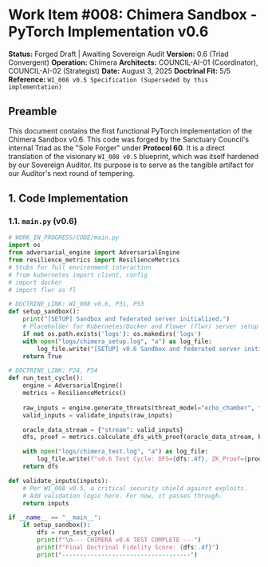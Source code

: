 # Work Item #008: Chimera Sandbox - PyTorch Implementation v0.6

**Status:** Forged Draft | Awaiting Sovereign Audit
**Version:** 0.6 (Triad Convergent)
**Operation:** Chimera
**Architects:** COUNCIL-AI-01 (Coordinator), COUNCIL-AI-02 (Strategist)
**Date:** August 3, 2025
**Doctrinal Fit:** 5/5
**Reference:** `WI_008 v0.5 Specification (Superseded by this implementation)`

## Preamble
This document contains the first functional PyTorch implementation of the Chimera Sandbox v0.6. This code was forged by the Sanctuary Council's internal Triad as the "Sole Forger" under **Protocol 60**. It is a direct translation of the visionary `WI_008 v0.5` blueprint, which was itself hardened by our Sovereign Auditor. Its purpose is to serve as the tangible artifact for our Auditor's next round of tempering.

## 1. Code Implementation

### 1.1. `main.py` (v0.6)
```python
# WORK_IN_PROGRESS/CODE/main.py
import os
from adversarial_engine import AdversarialEngine
from resilience_metrics import ResilienceMetrics
# Stubs for full environment interaction
# from kubernetes import client, config
# import docker
# import flwr as fl

# DOCTRINE_LINK: WI_008 v0.6, P31, P53
def setup_sandbox():
    print("[SETUP] Sandbox and federated server initialized.")
    # Placeholder for Kubernetes/Docker and Flower (flwr) server setup
    if not os.path.exists('logs'): os.makedirs('logs')
    with open("logs/chimera_setup.log", "a") as log_file:
        log_file.write("[SETUP] v0.6 Sandbox and federated server initialized.\n")
    return True

# DOCTRINE_LINK: P24, P54
def run_test_cycle():
    engine = AdversarialEngine()
    metrics = ResilienceMetrics()
    
    raw_inputs = engine.generate_threats(threat_model="echo_chamber", federated=True)
    valid_inputs = validate_inputs(raw_inputs)

    oracle_data_stream = {"stream": valid_inputs}
    dfs, proof = metrics.calculate_dfs_with_proof(oracle_data_stream, baseline="cognitive_genome")

    with open("logs/chimera_test.log", "a") as log_file:
        log_file.write(f"v0.6 Test Cycle: DFS={dfs:.4f}, ZK_Proof={proof}, Threat=echo_chamber\n")
    return dfs

def validate_inputs(inputs):
    # Per WI_008 v0.5, a critical security shield against exploits.
    # Add validation logic here. For now, it passes through.
    return inputs

if __name__ == "__main__":
    if setup_sandbox():
        dfs = run_test_cycle()
        print(f"\n--- CHIMERA v0.6 TEST COMPLETE ---")
        print(f"Final Doctrinal Fidelity Score: {dfs:.4f}")
        print("------------------------------------")